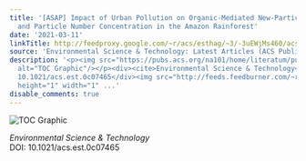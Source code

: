 ```yaml
---
title: '[ASAP] Impact of Urban Pollution on Organic-Mediated New-Particle Formation
  and Particle Number Concentration in the Amazon Rainforest'
date: '2021-03-11'
linkTitle: http://feedproxy.google.com/~r/acs/esthag/~3/-3uEWjMs460/acs.est.0c07465
source: 'Environmental Science & Technology: Latest Articles (ACS Publications)'
description: '<p><img src="https://pubs.acs.org/na101/home/literatum/publisher/achs/journals/content/esthag/0/esthag.ahead-of-print/acs.est.0c07465/20210311/images/medium/es0c07465_0007.gif"
  alt="TOC Graphic"/></p><div><cite>Environmental Science & Technology</cite></div><div>DOI:
  10.1021/acs.est.0c07465</div><img src="http://feeds.feedburner.com/~r/acs/esthag/~4/-3uEWjMs460"
  height="1" width="1" ...'
disable_comments: true
---
```

<p><img src="https://pubs.acs.org/na101/home/literatum/publisher/achs/journals/content/esthag/0/esthag.ahead-of-print/acs.est.0c07465/20210311/images/medium/es0c07465_0007.gif" alt="TOC Graphic"/></p><div><cite>Environmental Science & Technology</cite></div><div>DOI: 10.1021/acs.est.0c07465</div><img src="http://feeds.feedburner.com/~r/acs/esthag/~4/-3uEWjMs460" height="1" width="1" ...